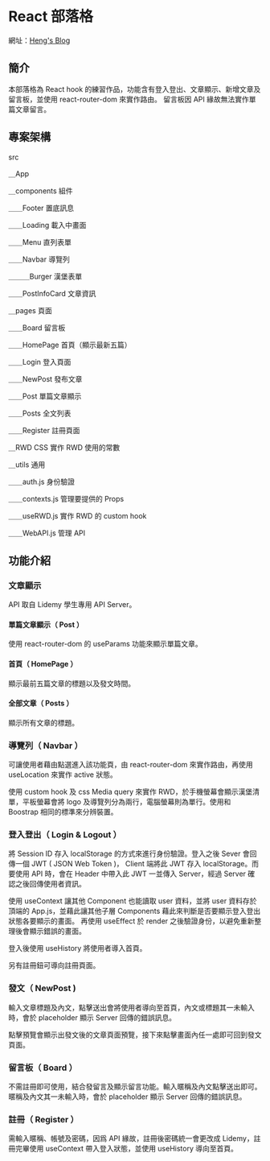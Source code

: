# React 部落格

網址：[Heng's Blog](https://yiheng0221.github.io/react-blog/)

## 簡介

本部落格為 React hook 的練習作品，功能含有登入登出、文章顯示、新增文章及留言板，並使用 react-router-dom 來實作路由。
留言板因 API 緣故無法實作單篇文章留言。

## 專案架構

src

＿App

＿components 組件

＿＿Footer 置底訊息

＿＿Loading 載入中畫面

＿＿Menu 直列表單

＿＿Navbar 導覽列

＿＿＿Burger 漢堡表單

＿＿PostInfoCard 文章資訊

＿pages 頁面

＿＿Board 留言板

＿＿HomePage 首頁（顯示最新五篇）

＿＿Login 登入頁面

＿＿NewPost 發布文章

＿＿Post 單篇文章顯示

＿＿Posts 全文列表

＿＿Register 註冊頁面

＿RWD CSS 實作 RWD 使用的常數

＿utils 通用

＿＿auth.js 身份驗證

＿＿contexts.js 管理要提供的 Props

＿＿useRWD.js 實作 RWD 的 custom hook

＿＿WebAPI.js 管理 API

## 功能介紹

### 文章顯示

API 取自 Lidemy 學生專用 API Server。

#### 單篇文章顯示（ Post ）

使用 react-router-dom 的 useParams 功能來顯示單篇文章。

#### 首頁（ HomePage ）

顯示最前五篇文章的標題以及發文時間。

#### 全部文章（ Posts ）

顯示所有文章的標題。

### 導覽列（ Navbar ）

可讓使用者藉由點選進入該功能頁，由 react-router-dom 來實作路由，再使用 useLocation 來實作 active 狀態。

使用 custom hook 及 css Media query 來實作 RWD，於手機螢幕會顯示漢堡清單，平板螢幕會將 logo 及導覽列分為兩行，電腦螢幕則為單行。使用和 Boostrap 相同的標準來分辨裝置。

### 登入登出（ Login & Logout ）

將 Session ID 存入 localStorage 的方式來進行身份驗證。登入之後 Sever 會回傳一個 JWT ( JSON Web Token )， Client 端將此 JWT 存入 localStorage。而要使用 API 時，會在 Header 中帶入此 JWT 一並傳入 Server，經過 Server 確認之後回傳使用者資訊。

使用 useContext 讓其他 Component 也能讀取 user 資料，並將 user 資料存於頂端的 App.js，並藉此讓其他子層 Components 藉此來判斷是否要顯示登入登出狀態各要顯示的畫面。 再使用 useEffect 於 render 之後驗證身份，以避免重新整理後會顯示錯誤的畫面。

登入後使用 useHistory 將使用者導入首頁。

另有註冊鈕可導向註冊頁面。

### 發文（ NewPost )

輸入文章標題及內文，點擊送出會將使用者導向至首頁，內文或標題其一未輸入時，會於 placeholder 顯示 Server 回傳的錯誤訊息。

點擊預覽會顯示出發文後的文章頁面預覽，接下來點擊畫面內任一處即可回到發文頁面。

### 留言板（ Board ）

不需註冊即可使用，結合發留言及顯示留言功能。輸入暱稱及內文點擊送出即可。暱稱及內文其一未輸入時，會於 placeholder 顯示 Server 回傳的錯誤訊息。

### 註冊（ Register ）

需輸入暱稱、帳號及密碼，因爲 API 緣故，註冊後密碼統一會更改成 Lidemy，註冊完畢使用 useContext 帶入登入狀態，並使用 useHistory 導向至首頁。
